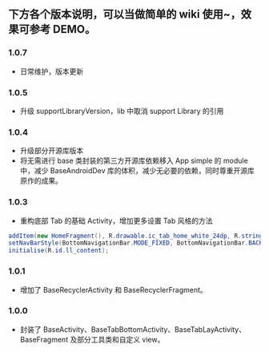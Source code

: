 ## 下方各个版本说明，可以当做简单的 wiki 使用~，效果可参考 DEMO。

### 1.0.7
* 日常维护，版本更新

### 1.0.5
* 升级 supportLibraryVersion，lib 中取消 support Library 的引用

### 1.0.4
* 升级部分开源库版本
* 将无需进行 base 类封装的第三方开源库依赖移入 App simple 的 module 中，减少 BaseAndroidDev 库的体积，减少无必要的依赖，同时尊重开源库原作的成果。

### 1.0.3
* 重构底部 Tab 的基础 Activity，增加更多设置 Tab 风格的方法

```java
addItem(new HomeFragment(), R.drawable.ic_tab_home_white_24dp, R.string.tab1, R.color.colorPrimary);
setNavBarStyle(BottomNavigationBar.MODE_FIXED, BottomNavigationBar.BACKGROUND_STYLE_STATIC);
initialise(R.id.ll_content);
```

### 1.0.1
* 增加了 BaseRecyclerActivity 和 BaseRecyclerFragment。

### 1.0.0
* 封装了 BaseActivity、BaseTabBottomActivity、BaseTabLayActivity、BaseFragment 及部分工具类和自定义 view。
